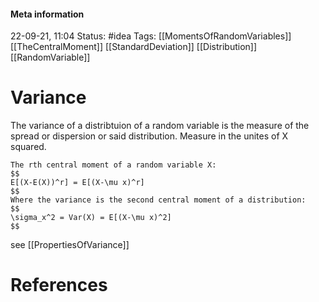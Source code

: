 #### Meta information
22-09-21, 11:04
Status: #idea
Tags: [[MomentsOfRandomVariables]] [[TheCentralMoment]] [[StandardDeviation]] [[Distribution]] [[RandomVariable]]





# Variance
The variance of a distribtuion of a random variable is the measure of the spread or dispersion or said distribution. Measure in the unites of X squared.

```ad-important
The rth central moment of a random variable X:
$$
E[(X-E(X))^r] = E[(X-\mu x)^r]
$$
Where the variance is the second central moment of a distribution:
$$
\sigma_x^2 = Var(X) = E[(X-\mu x)^2]
$$
```

see [[PropertiesOfVariance]]



# References
